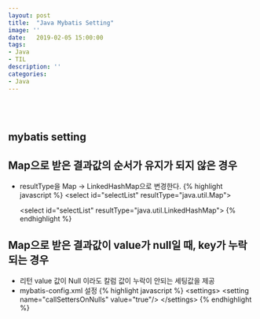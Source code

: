 ```yaml
---
layout: post
title:  "Java Mybatis Setting"
image: ''
date:   2019-02-05 15:00:00
tags:
- Java
- TIL
description: ''
categories:
- Java
---
```


<br/>
<br/>

## mybatis setting

## Map으로 받은 결과값의 순서가 유지가 되지 않은 경우
- resultType을 Map -> LinkedHashMap으로 변경한다.
{% highlight javascript %}
    &lt;select id="selectList" resultType="java.util.Map"&gt;

    &lt;select id="selectList" resultType="java.util.LinkedHashMap"&gt;
{% endhighlight %}

## Map으로 받은 결과값이 value가 null일 때, key가 누락되는 경우
- 리턴 value 값이 Null 이라도 칼럼 값이 누락이 안되는 세팅값을 제공
- mybatis-config.xml 설정
{% highlight javascript %}
    &lt;settings&gt;
        &lt;setting name="callSettersOnNulls" value="true"/&gt;
    &lt;/settings&gt;
{% endhighlight %}